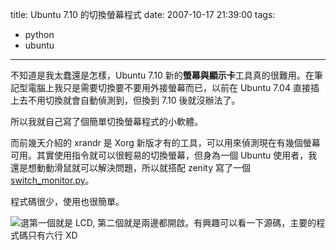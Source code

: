 title: Ubuntu 7.10 的切換螢幕程式
date: 2007-10-17 21:39:00
tags: 
- python
- ubuntu
---

不知道是我太蠢還是怎樣，Ubuntu 7.10 新的<span style="font-weight: bold;">螢幕與顯示卡</span>工具真的很難用。在筆記型電腦上我只是需要切換要不要用外接螢幕而已，以前在 Ubuntu 7.04 直接插上去不用切換就會自動偵測到，但換到 7.10 後就沒辦法了。

所以我就自己寫了個簡單切換螢幕程式的小軟體。

而前幾天介紹的 xrandr 是 Xorg 新版才有的工具，可以用來偵測現在有幾個螢幕可用。其實使用指令就可以很輕易的切換螢幕，但身為一個 Ubuntu 使用者，我還是想動動滑鼠就可以解決問題，所以就搭配 zenity 寫了一個 [switch_monitor.py](http://people.linux.org.tw/%7Eyurenju/switch_monitor.py)。

程式碼很少，使用也很簡單。

[![](http://4.bp.blogspot.com/_iOO0fC4NKLE/RxYWKLPj09I/AAAAAAAACpY/o3GeA4LJKKI/s400/Screenshot-%E5%88%87%E6%8F%9B%E9%A1%AF%E7%A4%BA%E5%99%A8.png)](http://4.bp.blogspot.com/_iOO0fC4NKLE/RxYWKLPj09I/AAAAAAAACpY/o3GeA4LJKKI/s1600-h/Screenshot-%E5%88%87%E6%8F%9B%E9%A1%AF%E7%A4%BA%E5%99%A8.png)選第一個就是 LCD, 第二個就是兩邊都開啟。有興趣可以看一下源碼，主要的程式碼只有六行 XD